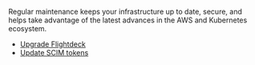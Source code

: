 Regular maintenance keeps your infrastructure up to date, secure, and
helps take advantage of the latest advances in the AWS and Kubernetes
ecosystem.

  - [Upgrade Flightdeck](./maintain/upgrade-flightdeck.md)
  - [Update SCIM tokens](./maintain/update-scim-tokens.md)
